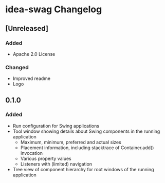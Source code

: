 <!-- Keep a Changelog guide -> https://keepachangelog.com -->

# idea-swag Changelog

## [Unreleased]

### Added

- Apache 2.0 License

### Changed

- Improved readme
- Logo

## 0.1.0

### Added

- Run configuration for Swing applications
- Tool window showing details about Swing components in the running application
    - Maximum, minimum, preferred and actual sizes
    - Placement information, including stacktrace of Container.add() invocation
    - Various property values
    - Listeners with (limited) navigation
- Tree view of component hierarchy for root windows of the running application

